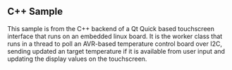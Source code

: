## C++ Sample

This sample is from the C++ backend of a Qt Quick based touchscreen interface that runs on an embedded linux board. It is the worker class that runs in a thread to poll an AVR-based temperature control board over I2C, sending updated an target temperature if it is available from user input and updating the display values on the touchscreen.
